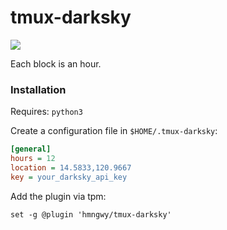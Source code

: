 # tmux-darksky

![](https://user-images.githubusercontent.com/1647347/31725286-8c6ebc2c-b456-11e7-8e14-84b77f447e57.png)

Each block is an hour.

### Installation

Requires: `python3`

Create a configuration file in `$HOME/.tmux-darksky`:

```ini
[general]
hours = 12
location = 14.5833,120.9667
key = your_darksky_api_key
```

Add the plugin via tpm:

```
set -g @plugin 'hmngwy/tmux-darksky'
```

